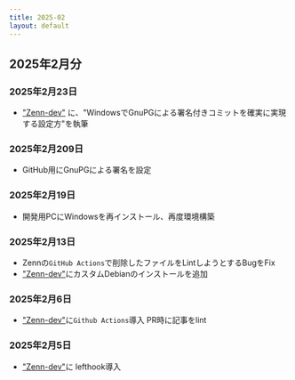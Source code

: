 ```yaml
---
title: 2025-02
layout: default
---
```


##  2025年2月分

### 2025年2月23日

- ["Zenn-dev"](https://github.com/atsushifx/zenn-dev/) に、"WindowsでGnuPGによる署名付きコミットを確実に実現する設定方"を執筆

### 2025年2月209日

- GitHub用にGnuPGによる署名を設定

### 2025年2月19日

- 開発用PCにWindowsを再インストール、再度環境構築


### 2025年2月13日

- Zennの`GitHub Actions`で削除したファイルをLintしようとするBugをFix
- ["Zenn-dev"](https://github.com/atsushifx/zenn-dev/)にカスタムDebianのインストールを追加

### 2025年2月6日

- ["Zenn-dev"](https://github.com/atsushifx/zenn-dev/)に`Github Actions`導入
  PR時に記事をlint

### 2025年2月5日

- ["Zenn-dev"](https://github.com/atsushifx/zenn-dev/)に lefthook導入


